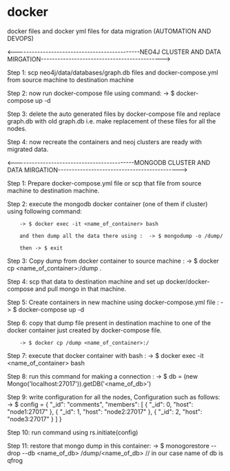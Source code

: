 # docker
docker files and docker yml files for data migration (AUTOMATION AND DEVOPS)


 <---------------------------------------------NEO4J CLUSTER AND DATA MIRGATION-------------------------------------------->


Step 1: scp neo4j/data/databases/graph.db files and docker-compose.yml from source machine to destination machine

Step 2: now run docker-compose file using command: -> $ docker-compose up -d

Step 3: delete the auto generated files by docker-compose file and replace graph.db with old graph.db i.e. make replacement of these files for all the nodes.

Step 4: now recreate the containers and neoj clusters are ready with migrated data.



 <-------------------------------------------MONGODB CLUSTER AND DATA MIRGATION-------------------------------------------->


Step 1: Prepare docker-compose.yml file or scp that file from source machine to destination machine.


Step 2: execute the mongodb docker container (one of them if cluster) using following command:
        
        -> $ docker exec -it <name_of_container> bash
        
        and then dump all the data there using :  -> $ mongodump -o /dump/

        then -> $ exit

Step 3: Copy dump from docker container to source machine : -> $ docker cp <name_of_container>:/dump .

Step 4: scp that data to destination machine and set up docker/docker-compose and pull mongo in that machine.  

Step 5: Create containers in new machine using docker-compose.yml file : -> $ docker-compose up -d

Step 6: copy that dump file present in destination machine to one of the docker container just created by docker-compose file.
 
        -> $ docker cp /dump <name_of_container>:/

Step 7: execute that docker container with bash : -> $ docker exec -it <name_of_container> bash

Step 8: run this command for making a connection : -> $ db = (new Mongo('localhost:27017')).getDB('<name_of_db>')

Step 9: write configuration for all the nodes, Configuration such as follows: -> $ config = {
												  "_id": "comments",
												  "members": [
    														{
      														   "_id": 0,
														   "host": "node1:27017"
    														},
    														{
      														   "_id": 1,
   														   "host": "node2:27017"
    														},
    														{
   														   "_id": 2,
   														   "host": "node3:27017"
    														}
  													     ]
											     }
											     
Step 10: run command using rs.initiate(config)

Step 11: restore that mongo dump in this container: -> $ monogorestore --drop --db <name_of_db> /dump/<name_of_db>  // in our case name of db is qfrog

